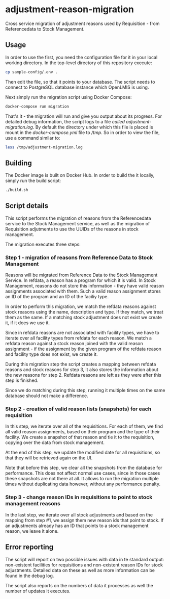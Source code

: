 # adjustment-reason-migration

Cross service migration of adjustment reasons used by Requisition - from Referencedata to Stock Management.

## Usage

In order to use the first, you need the configuration file for it in your local working directory.
In the top-level directory of this repository execute:

```bash
cp sample-config/.env .
```
Then edit the file, so that it points to your database. The script needs to
connect to PostgreSQL database instance which OpenLMIS is using.

Next simply run the migration script using Docker Compose:

```bash
docker-compose run migration
```

That's it - the migration will run and give you output about its progress.
For detailed debug information, the script logs to a file *called adjustment-migration.log*.
By default the directory under which this file is placed is mount in the *docker-compose.yml* file
to */tmp*. So in order to view the file, use a command similar to:

```bash
less /tmp/adjustment-migration.log
```

## Building

The Docker image is built on Docker Hub. In order to build the it locally, simply run the build script:

```bash
./build.sh
``` 

## Script details

This script performs the migration of reasons from the Referencedata service to the Stock Management service, as well
as the migration of Requisition adjutments to use the UUIDs of the reasons in stock management.

The migration executes three steps:

### Step 1 - migration of reasons from Reference Data to Stock Management

Reasons will be migrated from Reference Data to the Stock Management Service. In refdata, a reason has a program
for which it is valid. In Stock Management, reasons do not store this information - they have valid reason assignments
associated with them. Such a valid reason assignment stores an ID of the program and an ID of the faciliy type.

In order to perform this migration, we match the refdata reasons against stock reasons using the name, description
and type. If they match, we treat them as the same. If a matching stock adjustment does not exist we create it,
if it does we use it. 

Since in refdata reasons are not associated with facility types, we have to iterate over all facility types 
from refdata for each reason. We match a refdata reason against a stock reason joined with the valid reason 
assignment - if the assignment by the given program of the refdata reason and facility type does not exist, 
we create it.  

During this migration step the script creates a mapping between refdata reasons and stock reasons for step 3,
it also stores the information about the new reasons for step 2. Refdata reasons are left as they were after
this step is finished.

Since we do matching during this step, running it multiple times on the same database should not make a
difference.

### Step 2 - creation of valid reason lists (snapshots) for each requisition

In this step, we iterate over all of the requisitions. For each of them, we find all valid reason assignments,
based on their program and the type of their facility. We create a snapshot of that reason and tie it to the
requisition, copying over the data from stock management.

At the end of this step, we update the modified date for all requisitions, so that they will be retrieved again
on the UI.

Note that before this step, we clear all the snapshots from the database for performance. This does not affect
normal use cases, since in those cases these snapshots are not there at all. It allows to run the migration
multiple times without duplicating data however, without any performance penalty.

### Step 3 - change reason IDs in requisitions to point to stock management reasons

In the last step, we iterate over all stock adjustments and based on the mapping from step #1, we assign them
new reason ids that point to stock. If an adjustments already has an ID that points to a stock management
reason, we leave it alone.


## Error reporting

The script will report on two possible issues with data in te standard output: non-existent facilities for 
requisitions and non-existent reason IDs for stock adjustments. Detailed data on these as well as more information
can be found in the debug log.

The script also reports on the numbers of data it processes as well the number of updates it executes.
